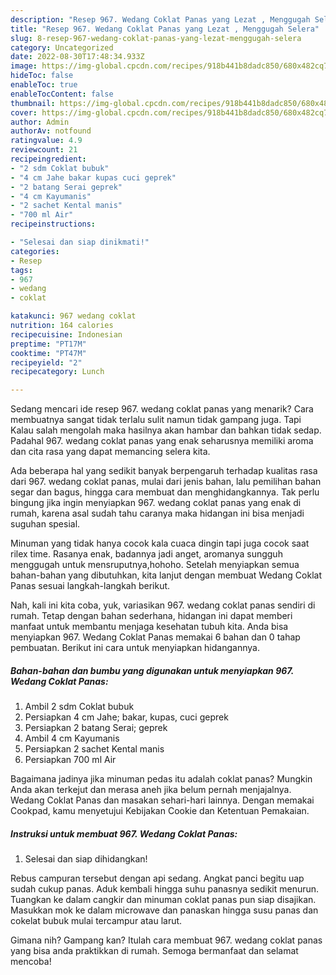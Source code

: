 ```yaml
---
description: "Resep 967. Wedang Coklat Panas yang Lezat , Menggugah Selera"
title: "Resep 967. Wedang Coklat Panas yang Lezat , Menggugah Selera"
slug: 8-resep-967-wedang-coklat-panas-yang-lezat-menggugah-selera
category: Uncategorized
date: 2022-08-30T17:48:34.933Z
image: https://img-global.cpcdn.com/recipes/918b441b8dadc850/680x482cq70/967-wedang-coklat-panas-foto-resep-utama.jpg
hideToc: false
enableToc: true
enableTocContent: false
thumbnail: https://img-global.cpcdn.com/recipes/918b441b8dadc850/680x482cq70/967-wedang-coklat-panas-foto-resep-utama.jpg
cover: https://img-global.cpcdn.com/recipes/918b441b8dadc850/680x482cq70/967-wedang-coklat-panas-foto-resep-utama.jpg
author: Admin
authorAv: notfound
ratingvalue: 4.9
reviewcount: 21
recipeingredient:
- "2 sdm Coklat bubuk"
- "4 cm Jahe bakar kupas cuci geprek"
- "2 batang Serai geprek"
- "4 cm Kayumanis"
- "2 sachet Kental manis"
- "700 ml Air"
recipeinstructions:

- "Selesai dan siap dinikmati!"
categories:
- Resep
tags:
- 967
- wedang
- coklat

katakunci: 967 wedang coklat 
nutrition: 164 calories
recipecuisine: Indonesian
preptime: "PT17M"
cooktime: "PT47M"
recipeyield: "2"
recipecategory: Lunch

---
```



Sedang mencari ide resep 967. wedang coklat panas yang menarik? Cara membuatnya sangat tidak terlalu sulit namun tidak gampang juga. Tapi Kalau salah mengolah maka hasilnya akan hambar dan bahkan tidak sedap. Padahal 967. wedang coklat panas yang enak seharusnya memiliki aroma dan cita rasa yang dapat memancing selera kita.


Ada beberapa hal yang sedikit banyak berpengaruh terhadap kualitas rasa dari 967. wedang coklat panas, mulai dari jenis bahan, lalu pemilihan bahan segar dan bagus, hingga cara membuat dan menghidangkannya. Tak perlu bingung jika ingin menyiapkan 967. wedang coklat panas yang enak di rumah, karena asal sudah tahu caranya maka hidangan ini bisa menjadi suguhan spesial.

Minuman yang tidak hanya cocok kala cuaca dingin tapi juga cocok saat rilex time. Rasanya enak, badannya jadi anget, aromanya sungguh menggugah untuk mensruputnya,hohoho. Setelah menyiapkan semua bahan-bahan yang dibutuhkan, kita lanjut dengan membuat Wedang Coklat Panas sesuai langkah-langkah berikut.


Nah, kali ini kita coba, yuk, variasikan 967. wedang coklat panas sendiri di rumah. Tetap dengan bahan sederhana, hidangan ini dapat memberi manfaat untuk membantu menjaga kesehatan tubuh kita. Anda bisa menyiapkan 967. Wedang Coklat Panas memakai 6 bahan dan 0 tahap pembuatan. Berikut ini cara untuk menyiapkan hidangannya.

<!--inarticleads1-->

##### Bahan-bahan dan bumbu yang digunakan untuk menyiapkan 967. Wedang Coklat Panas:

1. Ambil 2 sdm Coklat bubuk
1. Persiapkan 4 cm Jahe; bakar, kupas, cuci geprek
1. Persiapkan 2 batang Serai; geprek
1. Ambil 4 cm Kayumanis
1. Persiapkan 2 sachet Kental manis
1. Persiapkan 700 ml Air


Bagaimana jadinya jika minuman pedas itu adalah coklat panas? Mungkin Anda akan terkejut dan merasa aneh jika belum pernah menjajalnya. Wedang Coklat Panas dan masakan sehari-hari lainnya. Dengan memakai Cookpad, kamu menyetujui Kebijakan Cookie dan Ketentuan Pemakaian. 

<!--inarticleads2-->

##### Instruksi untuk membuat 967. Wedang Coklat Panas:


1. Selesai dan siap dihidangkan!

Rebus campuran tersebut dengan api sedang. Angkat panci begitu uap sudah cukup panas. Aduk kembali hingga suhu panasnya sedikit menurun. Tuangkan ke dalam cangkir dan minuman coklat panas pun siap disajikan. Masukkan mok ke dalam microwave dan panaskan hingga susu panas dan cokelat bubuk mulai tercampur atau larut. 

Gimana nih? Gampang kan? Itulah cara membuat 967. wedang coklat panas yang bisa anda praktikkan di rumah. Semoga bermanfaat dan selamat mencoba!
